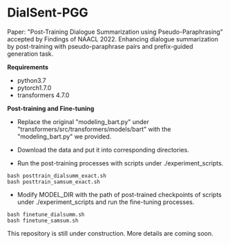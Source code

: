 # DialSent-PGG

Paper: "Post-Training Dialogue Summarization using Pseudo-Paraphrasing" accepted by Findings of NAACL 2022. 
Enhancing dialogue summarization by post-training with pseudo-paraphrase pairs and prefix-guided generation task.


**Requirements**
* python3.7
* pytorch1.7.0
* transformers 4.7.0


**Post-training and Fine-tuning**

* Replace the original "modeling_bart.py" under "transformers/src/transformers/models/bart" with the "modeling_bart.py" we provided. 

* Download the data and put it into corresponding directories.

* Run the post-training processes with scripts under ./experiment_scripts.
```
bash posttrain_dialsumm_exact.sh
bash posttrain_samsum_exact.sh
```

* Modify MODEL_DIR with the path of post-trained checkpoints of scripts under ./experiment_scripts and run the fine-tuning processes.

```
bash finetune_dialsumm.sh
bash finetune_samsum.sh
```

This repository is still under construction. More details are coming soon.
